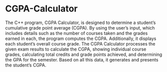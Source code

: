 # CGPA-Calculator

The C++ program, CGPA Calculator, is designed to determine a student’s cumulative grade point average (CGPA). By using the user’s input, which includes details such as the number of courses taken and the grades earned in each, the program computes the CGPA. Additionally, it displays each student’s overall course grade. The CGPA Calculator processes the given exam results to calculate the CGPA, showing individual course grades, calculating total credits and grade points achieved, and determining the GPA for the semester. Based on all this data, it generates and presents the student’s CGPA.
